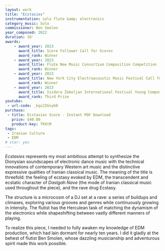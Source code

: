 ```yaml
---
layout: work
title: "Ecstasies"
instrumentation: solo flute &amp; electronics
category_music: Solo
commissioner: Ben Smolen
year_composed: 2022
duration: 10'
awards:
    - award_year: 2023
      award_title: Score Follower Call for Scores
      award_rank: Winner
    - award_year: 2023
      award_title: Flute New Music Consortium Composition Competition
      award_rank: Winner
    - award_year: 2023
      award_title: New York City Electroacoustic Music Festival Call for Scores
      award_rank: Winner
    - award_year: 2023
      award_title: Isidora Žebeljan International Festival Young Composer Competition
      award_rank: Third Prize
youtube:
 - url-code: _kqs2IGnyb0
purchase:
 - title: Ecstasies Score - Instant PDF Download
   price: $40.00
   product-key: TRXtM
tags:
 - Iranian Culture
 - EDM
# star: yes
---
```

_Ecstasies_ represents my most ambitious attempt to synthesize the Dionysian soundscapes of electronic dance music with the technical innovations of contemporary Western art music and the distinctive expressive qualities of Iranian classical music. The meaning of the title is threefold: the feeling of ecstasy evoked by EDM, the transcendent and ecstatic character of _Dastgah Nava_ (the mode of Iranian classical music used throughout the piece), and the rave drug Ecstasy.

The structure is a microcosm of a DJ set at a rave: a series of buildups and climaxes, exploring various grooves and genres while continuously growing in intensity. The flutist has the Herculean task of matching the dynamism of the electronics while shapeshifting between vastly different manners of playing.

To realize this piece, I needed to fully awaken my knowledge of EDM production, which had lain dormant for nearly ten years. I did it gladly at the behest of flutist Ben Smolen, whose dazzling musicianship and adventurous spirit made this work possible.
